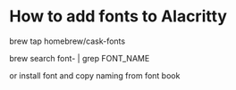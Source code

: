 # How to add fonts to Alacritty

brew tap homebrew/cask-fonts

brew search font- | grep FONT_NAME

or install font and copy naming from font book
